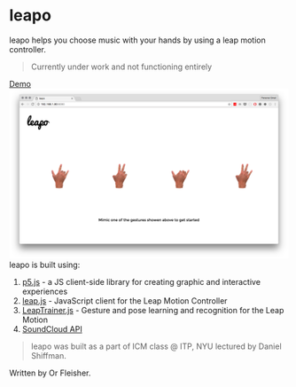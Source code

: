 # leapo
leapo helps you choose music with your hands by using a leap motion controller.

>Currently under work and not functioning entirely

[Demo](https://juniorxsound.github.io/ICM-Fall-2016/leapo/)
![alt text](https://github.com/juniorxsound/ICM-Fall-2016/blob/master/leapo/assets/screenshot.png "leapo Screenshot")
leapo is built using:

1. [p5.js](https://github.com/processing/p5.js) - a JS client-side library for creating graphic and interactive experiences
2. [leap.js](https://github.com/leapmotion/leapjs) - JavaScript client for the Leap Motion Controller
3. [LeapTrainer.js](https://github.com/roboleary/LeapTrainer.js) - Gesture and pose learning and recognition for the Leap Motion
4. [SoundCloud API](https://developers.soundcloud.com/docs/api/guide)

> leapo was built as a part of ICM class @ ITP, NYU lectured by Daniel Shiffman. 

Written by Or Fleisher. 
